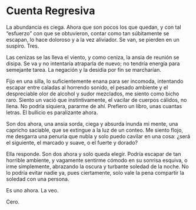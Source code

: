 # Cuenta Regresiva
La abundancia es ciega. Ahora que son pocos los que quedan, y con tal “esfuerzo” con que se obtuvieron, contar como tan súbitamente se escapan, lo hace doloroso y a la vez aliviador. Se van, se pierden en un suspiro. Tres.

Las cenizas se las lleva el viento, y como ceniza, la ansia de reunión se disipa. Se va y no intentaría atraparla de nuevo; no tendría energía para semejante tarea. La negación y la desidia por fin se marcharían. 

Fijo en una silla, lo suficientemente enana para ser incomoda, intentando escapar entre caladas al horrendo sonido, el pesado ambiente y el despreciable olor de alcohol y sudor mezclados, me siento como bicho raro. Siento un vació que instintivamente, el vacilar de cuerpos cálidos, no llena. No podría siquiera, pararme de ahí. Prefiero un libro, unas cuantas letras. El bullicio es paralizante ahora.

Son dos ahora, una ansia sorda, ciega y absurda inunda mi mente, una capricho saciable, que se extingue a la luz de un conteo. Me siento flojo, me desgarra una penuria que nubla y solo puedo cavilar en una cosa: ¿será el siguiente, el marcado y suave, o el fuerte y dorado?

Ella responde. Son dos ahora y solo queda elegir. Podría escapar de tan horrible ambiente, y vagamente sentirme cómodo en su sonrisa esquiva, o irme simplemente, abrazando la oscura y turbante soledad de la noche. No lo podría evitar nadie ya, pues ciertamente, solo vale la pena compartir la soledad con una persona.

Es uno ahora. La veo.

Cero.
